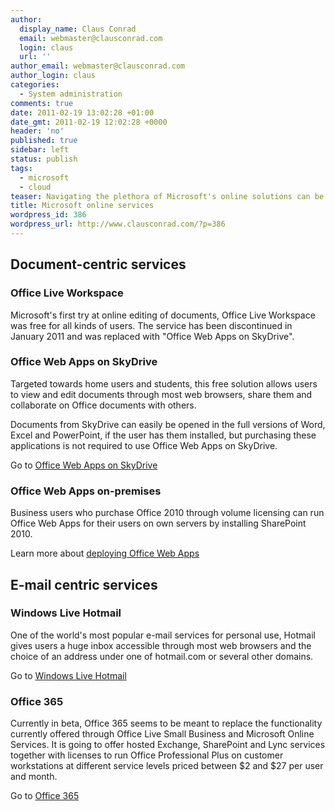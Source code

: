 ```yaml
---
author:
  display_name: Claus Conrad
  email: webmaster@clausconrad.com
  login: claus
  url: ''
author_email: webmaster@clausconrad.com
author_login: claus
categories:
  - System administration
comments: true
date: 2011-02-19 13:02:28 +01:00
date_gmt: 2011-02-19 12:02:28 +0000
header: 'no'
published: true
sidebar: left
status: publish
tags:
  - microsoft
  - cloud
teaser: Navigating the plethora of Microsoft's online solutions can be confusing. Here's a high-level overview to help you choose.
title: Microsoft online services
wordpress_id: 386
wordpress_url: http://www.clausconrad.com/?p=386
---
```

## Document-centric services

### Office Live Workspace

Microsoft's first try at online editing of documents, Office Live Workspace was free for all kinds of users. The service has been discontinued in January 2011 and was replaced with "Office Web Apps on SkyDrive".

### Office Web Apps on SkyDrive

Targeted towards home users and students, this free solution allows users to view and edit documents through most web browsers, share them and collaborate on Office documents with others.

Documents from SkyDrive can easily be opened in the full versions of Word, Excel and PowerPoint, if the user has them installed, but purchasing these applications is not required to use Office Web Apps on SkyDrive.

Go to [Office Web Apps on SkyDrive](https://www.office.com/)

### Office Web Apps on-premises

Business users who purchase Office 2010 through volume licensing can run Office Web Apps for their users on own servers by installing SharePoint 2010.

Learn more about [deploying Office Web Apps](https://docs.microsoft.com/en-us/previous-versions/office/office-2010/ee855124(v=office.14)?redirectedfrom=MSDN)

## E-mail centric services

### Windows Live Hotmail

One of the world's most popular e-mail services for personal use, Hotmail gives users a huge inbox accessible through most web browsers and the choice of an address under one of hotmail.com or several other domains.

Go to [Windows Live Hotmail](https://www.hotmail.com/)

### Office 365

Currently in beta, Office 365 seems to be meant to replace the functionality currently offered through Office Live Small Business and Microsoft Online Services. It is going to offer hosted Exchange, SharePoint and Lync services together with licenses to run Office Professional Plus on customer workstations at different service levels priced between $2 and $27 per user and month.

Go to [Office 365](https://www.microsoft.com/en-us/microsoft-365?ms.url=office365com&rtc=1)
